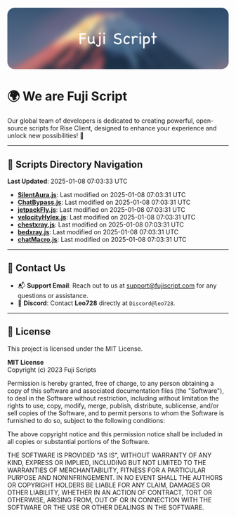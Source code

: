 ![Banner](.github/b.webp)

# 🌍 **We are Fuji Script**

Our global team of developers is dedicated to creating powerful, open-source scripts for Rise Client, designed to enhance your experience and unlock new possibilities! 🌟

---
<!-- SCRIPTS_NAVIGATION_START -->
## 📂 **Scripts Directory Navigation**

**Last Updated**: 2025-01-08 07:03:33 UTC

- **[SilentAura.js](scripts/SilentAura.js)**: Last modified on 2025-01-08 07:03:31 UTC
- **[ChatBypass.js](scripts/ChatBypass.js)**: Last modified on 2025-01-08 07:03:31 UTC
- **[jetpackFly.js](scripts/jetpackFly.js)**: Last modified on 2025-01-08 07:03:31 UTC
- **[velocityHylex.js](scripts/velocityHylex.js)**: Last modified on 2025-01-08 07:03:31 UTC
- **[chestxray.js](scripts/chestxray.js)**: Last modified on 2025-01-08 07:03:31 UTC
- **[bedxray.js](scripts/bedxray.js)**: Last modified on 2025-01-08 07:03:31 UTC
- **[chatMacro.js](scripts/chatMacro.js)**: Last modified on 2025-01-08 07:03:31 UTC

<!-- SCRIPTS_NAVIGATION_END -->

---

## 💬 **Contact Us**  
- 📬 **Support Email**: Reach out to us at [support@fujiscript.com](mailto:support@fujiscript.com) for any questions or assistance.  
- 💬 **Discord**: Contact **Leo728** directly at `Discord@leo728`.

---

## 📜 **License**

This project is licensed under the MIT License.  

**MIT License**  
Copyright (c) 2023 Fuji Scripts  

Permission is hereby granted, free of charge, to any person obtaining a copy of this software and associated documentation files (the "Software"), to deal in the Software without restriction, including without limitation the rights to use, copy, modify, merge, publish, distribute, sublicense, and/or sell copies of the Software, and to permit persons to whom the Software is furnished to do so, subject to the following conditions:  

The above copyright notice and this permission notice shall be included in all copies or substantial portions of the Software.  

THE SOFTWARE IS PROVIDED "AS IS", WITHOUT WARRANTY OF ANY KIND, EXPRESS OR IMPLIED, INCLUDING BUT NOT LIMITED TO THE WARRANTIES OF MERCHANTABILITY, FITNESS FOR A PARTICULAR PURPOSE AND NONINFRINGEMENT. IN NO EVENT SHALL THE AUTHORS OR COPYRIGHT HOLDERS BE LIABLE FOR ANY CLAIM, DAMAGES OR OTHER LIABILITY, WHETHER IN AN ACTION OF CONTRACT, TORT OR OTHERWISE, ARISING FROM, OUT OF OR IN CONNECTION WITH THE SOFTWARE OR THE USE OR OTHER DEALINGS IN THE SOFTWARE.  
